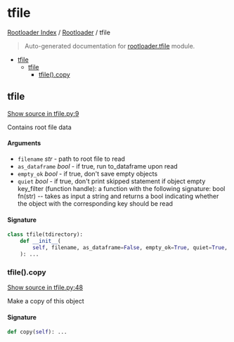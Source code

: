 # tfile

[Rootloader Index](../README.md#rootloader-index) / [Rootloader](./index.md#rootloader) / tfile

> Auto-generated documentation for [rootloader.tfile](../../rootloader/tfile.py) module.

- [tfile](#tfile)
  - [tfile](#tfile-1)
    - [tfile().copy](#tfile()copy)

## tfile

[Show source in tfile.py:9](../../rootloader/tfile.py#L9)

Contains root file data

#### Arguments

- `filename` *str* - path to root file to read
- `as_dataframe` *bool* - if true, run to_dataframe upon read
- `empty_ok` *bool* - if true, don't save empty objects
- `quiet` *bool* - if true, don't print skipped statement if object empty
key_filter (function handle): a function with the following signature:
        bool fn(str) -- takes as input a string and returns a bool
        indicating whether the object with the corresponding key should
        be read

#### Signature

```python
class tfile(tdirectory):
    def __init__(
        self, filename, as_dataframe=False, empty_ok=True, quiet=True, key_filter=None
    ): ...
```

### tfile().copy

[Show source in tfile.py:48](../../rootloader/tfile.py#L48)

Make a copy of this object

#### Signature

```python
def copy(self): ...
```